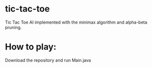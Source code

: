 # tic-tac-toe

Tic Tac Toe AI implemented with the minimax algorithm and alpha-beta pruning.

<h1>How to play:</h1>
Download the repository and run Main.java
